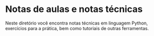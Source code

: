 # Notas de aulas e notas técnicas

Neste diretório você encontra notas técnicas em linguagem Python, exercícios para a prática, bem como tutoriais de outras ferramentas.
